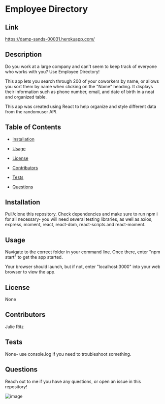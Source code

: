 # Employee Directory
## Link
https://damp-sands-00031.herokuapp.com/
## Description
Do you work at a large company and can't seem to keep track of everyone who works with you? Use Employee Directory!

This app lets you search through 200 of your coworkers by name, or allows you sort them by name when clicking on the "Name" heading. It displays their information such as phone number, email, and date of birth in a neat and organized table.

This app was created using React to help organize and style different data from the randomuser API.
## Table of Contents
* [Installation](#installation)

* [Usage](#usage)

* [License](#license)

* [Contributors](#contributors)

* [Tests](#tests)

* [Questions](#questions)
## Installation
Pull/clone this repository. Check dependencies and make sure to run npm i for all necessary- you will need several testing libraries, as well as axios, express, moment, react, react-dom, react-scripts and react-moment.
## Usage
Navigate to the correct folder in your command line. Once there, enter "npm start" to get the app started.

Your browser should launch, but if not, enter "localhost:3000" into your web browser to view the app.
## License
None
## Contributors
Julie Ritz
## Tests
None- use console.log if you need to troubleshoot something.
## Questions
Reach out to me if you have any questions, or open an issue in this repository!

![image](https://user-images.githubusercontent.com/60047114/87863984-ff6cb800-c916-11ea-85d6-911eb777ce30.png)